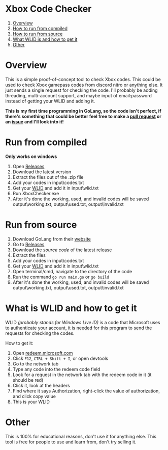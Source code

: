 # Xbox Code Checker
1. [Overview](https://github.com/Tainted06/Xbox-Code-Checker#xbox-code-checker)
2. [How to run from compiled](https://github.com/Tainted06/Xbox-Code-Checker#run-from-compiled)
3. [How to run from source](https://github.com/Tainted06/Xbox-Code-Checker#run-from-source)
4. [What WLID is and how to get it](https://github.com/Tainted06/Xbox-Code-Checker#what-is-wlid-and-how-to-get-it) 
5. [Other](https://github.com/Tainted06/Xbox-Code-Checker#other)

# Overview 
This is a simple proof-of-concept tool to check Xbox codes. This could be used to check Xbox gamepass codes from discord nitro or anything else. It just sends a single request for checking the code. I'll probably be adding threading, multi-account support, and maybe input of email:password instead of getting your WLID and adding it.

**This is my first time programming in GoLang, so the code isn't perfect, if there's something that could be better feel free to make a [pull request](https://github.com/Tainted06/Xbox-Code-Checker/pulls) or an [issue](https://github.com/Tainted06/Xbox-Code-Checker/issues) and I'll look into it!**

# Run from compiled
**Only works on windows**
1. Open [Releases](https://github.com/Tainted06/Xbox-Code-Checker/releases)
2. Download the latest version
3. Extract the files out of the .zip file
4. Add your codes in input\codes.txt
5. Get your [WLID](https://github.com/Tainted06/Xbox-Code-Checker#what-is-wlid-and-how-to-get-it) and add it in input\wlid.txt
6. Run XboxChecker.exe
7. After it's done the working, used, and invalid codes will be saved output\working.txt, output\used.txt, output\invalid.txt

# Run from source
1. Download GoLang from their [website](https://go.dev/dl/)
2. Go to [Releases](https://github.com/Tainted06/Xbox-Code-Checker/releases)
3. Download the *source code* of the latest release
4. Extract the files
5. Add your codes in input\codes.txt
6. Get your [WLID](https://github.com/Tainted06/Xbox-Code-Checker#what-is-wlid-and-how-to-get-it) and add it in input\wlid.txt
7. Open terminal/cmd, navigate to the directory of the code
8. Run the command `go run main.go` or `go build`
9. After it's done the working, used, and invalid codes will be saved output\working.txt, output\used.txt, output\invalid.txt

# What is WLID and how to get it
WLID *(probably stands for Windows Live ID)* is a code that Microsoft uses to authenticate your account, it is needed for this program to send the requests for checking the codes.

How to get it:

1. Open [redeem.microsoft.com](http://redeem.microsoft.com/)
2. Click `F12`, `CTRL + Shift + I`, or open devtools
3. Go to the network tab
4. Type any code into the redeem code field 
5. Look for a request in the network tab with the redeem code in it (it should be red)
6. Click it, look at the headers
7. Find where it says Authorization, right-click the value of authorization, and click copy value
8. This is your WLID

# Other
This is 100% for educational reasons, don't use it for anything else. This tool is free for people to use and learn from, don't try selling it.